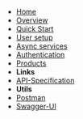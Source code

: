 - [Home](../overview)
- [Overview](overview)
- [Quick Start](quick-start)
- [User setup](user-setup) 
- [Async services](async-services)
- [Authentication](authentication) 
- [Products](products) 
- **Links**
- [API-Specification](http://doc-api.omna.io/api-spec)
- **Utils**
- [Postman](http://doc-api.omna.io/api-spec/swagger-ui)
- [Swagger-UI](http://doc-api.omna.io/api-spec/swagger-ui)